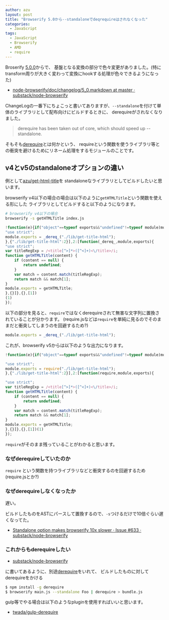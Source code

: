 ```yaml
---
author: azu
layout: post
title: "Browserify 5.0から--standaloneでdeqrequireはされなくなった"
categories: 
  - JavaScript
tags: 
  - JavaScript
  - Browserify
  - AMD
  - require
---
```


Broserify [5.0.0](https://github.com/substack/node-browserify/blob/master/changelog.markdown#500 "5.0.0")からで、
基盤となる変換の部分で色々変更がありました。(特にtransform周りが大きく変わって変換にhookする処理が色々できるようになった)

* [node-browserify/doc/changelog/5_0.markdown at master · substack/node-browserify](https://github.com/substack/node-browserify/blob/master/doc/changelog/5_0.markdown "node-browserify/doc/changelog/5_0.markdown at master · substack/node-browserify")


ChangeLogの一番下にちょこっと書いてありますが、`--standalone`を付けて単体のライブラリとして配布向けにビルドするときに、
derequireがされなくなりました。

> derequire has been taken out of core, which should speed up --standalone.

そもそも[derequire](https://github.com/calvinmetcalf/derequire "derequire")とは何かという、
requireという関数を使うライブラリ等との衝突を避けるためにリネーム処理をするモジュールのことです。

## v4とv5のstandaloneオプションの違い

例として[azu/get-html-title](https://github.com/azu/get-html-title "azu/get-html-title")を
standaloneなライブラリとしてビルドしたいと思います。

browserify v4以下の場合の場合は以下のように`getHTMLTitle`という関数を使える形にした
ライブラリとしてビルドすると以下のようになります。

```sh
# browserify v4以下の場合
browserify -s getHTMLTitle index.js
```

``` javascript
!function(e){if("object"==typeof exports&&"undefined"!=typeof module)module.exports=e();else if("function"==typeof define&&define.amd)define([],e);else{var f;"undefined"!=typeof window?f=window:"undefined"!=typeof global?f=global:"undefined"!=typeof self&&(f=self),f.getHTMLTitle=e()}}(function(){var define,module,exports;return (function e(t,n,r){function s(o,u){if(!n[o]){if(!t[o]){var a=typeof require=="function"&&require;if(!u&&a)return a(o,!0);if(i)return i(o,!0);throw new Error("Cannot find module '"+o+"'")}var f=n[o]={exports:{}};t[o][0].call(f.exports,function(e){var n=t[o][1][e];return s(n?n:e)},f,f.exports,e,t,n,r)}return n[o].exports}var i=typeof require=="function"&&require;for(var o=0;o<r.length;o++)s(r[o]);return s})({1:[function(_dereq_,module,exports){
"use strict";
module.exports = _dereq_("./lib/get-title-html");
},{"./lib/get-title-html":2}],2:[function(_dereq_,module,exports){
"use strict";
var titleRegExp = /<title[^>]*>([^<]+)<\/title>/i;
function getHTMLTitle(content) {
    if (content == null) {
        return undefined;
    }
    var match = content.match(titleRegExp);
    return match && match[1];
}
module.exports = getHTMLTitle;
},{}]},{},[1])
(1)
});
```

以下の部分を見ると、`require`ではなくderequireされて無害な文字列に置換されていることが分かります。
(require.jsなどは`require`を単純に見るのでそのままだと衝突してしまうのを回避するため?)

``` javascript
module.exports = _dereq_("./lib/get-title-html");
```

これが、browserify v5からは以下のような出力になります。

``` javascript
!function(e){if("object"==typeof exports&&"undefined"!=typeof module)module.exports=e();else if("function"==typeof define&&define.amd)define([],e);else{var f;"undefined"!=typeof window?f=window:"undefined"!=typeof global?f=global:"undefined"!=typeof self&&(f=self),f.getHTMLTitle=e()}}(function(){var define,module,exports;return (function e(t,n,r){function s(o,u){if(!n[o]){if(!t[o]){var a=typeof require=="function"&&require;if(!u&&a)return a(o,!0);if(i)return i(o,!0);var f=new Error("Cannot find module '"+o+"'");throw f.code="MODULE_NOT_FOUND",f}var l=n[o]={exports:{}};t[o][0].call(l.exports,function(e){var n=t[o][1][e];return s(n?n:e)},l,l.exports,e,t,n,r)}return n[o].exports}var i=typeof require=="function"&&require;for(var o=0;o<r.length;o++)s(r[o]);return s})({1:[function(require,module,exports){

"use strict";
module.exports = require("./lib/get-title-html");
},{"./lib/get-title-html":2}],2:[function(require,module,exports){

"use strict";
var titleRegExp = /<title[^>]*>([^<]+)<\/title>/i;
function getHTMLTitle(content) {
    if (content == null) {
        return undefined;
    }
    var match = content.match(titleRegExp);
    return match && match[1];
}
module.exports = getHTMLTitle;
},{}]},{},[1])(1)
});
```

`require`がそのまま残っていることがわかると思います。

### なぜderequireしていたのか

`require` という関数を持つライブラリなどと衝突するのを回避するため(require.jsとか?)

### なぜderequireしなくなったか

遅い。

ビルドしたものをASTにパースして置換するので、`-s`つけるだけで10倍ぐらい遅くなってた。

* [Standalone option makes browserify 10x slower · Issue #633 · substack/node-browserify](https://github.com/substack/node-browserify/issues/633 "Standalone option makes browserify 10x slower · Issue #633 · substack/node-browserify")

### これからもderequireしたい

* [substack/node-browserify](https://github.com/substack/node-browserify "substack/node-browserify")

に書いてあるように、別途[derequire](https://github.com/calvinmetcalf/derequire "derequire")をいれて、
ビルドしたものに対してderequireをかける

``` sh
$ npm install -g derequire
$ browserify main.js --standalone Foo | derequire > bundle.js
```

gulp等でやる場合は以下のようなpluginを使用すればいいと思います。

* [twada/gulp-derequire](https://github.com/twada/gulp-derequire "twada/gulp-derequire")